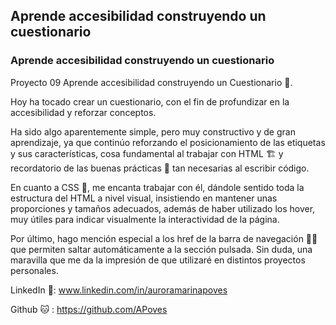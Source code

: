 ## Aprende accesibilidad construyendo un cuestionario

### Aprende accesibilidad construyendo un cuestionario



Proyecto 09 Aprende accesibilidad construyendo un Cuestionario 📝.


Hoy ha tocado crear un cuestionario, con el fin de profundizar en la accesibilidad y reforzar conceptos.

Ha sido algo aparentemente simple, pero muy constructivo y de gran aprendizaje, ya que continúo reforzando el posicionamiento de las etiquetas y sus características, cosa fundamental al trabajar con HTML 🏗️ y recordatorio de las buenas prácticas 🔎 tan necesarias al escribir código.

En cuanto a CSS 🎨, me encanta trabajar con él, dándole sentido toda la estructura del HTML a nivel visual, insistiendo en mantener unas proporciones y tamaños adecuados, además de haber utilizado los hover, muy útiles para indicar visualmente la interactividad de la página.

Por último, hago mención especial a los href de la barra de navegación 👩‍💻 que permiten saltar automáticamente a la sección pulsada. Sin duda, una maravilla que me da la impresión de que utilizaré en distintos proyectos personales.


LinkedIn 🪪: www.linkedin.com/in/auroramarinapoves

Github 🐱 : https://github.com/APoves

